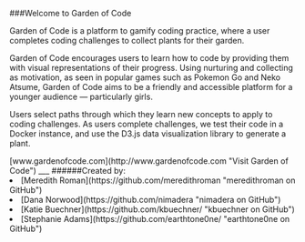 ###Welcome to Garden of Code
<p></p>
<p>Garden of Code is a platform to gamify coding practice, where a user completes coding challenges to collect plants for their garden.</p>

<p>Garden of Code encourages users to learn how to code by providing them with visual representations of their progress. Using nurturing and collecting as motivation, as seen in popular games such as Pokemon Go and Neko Atsume, Garden of Code aims to be a friendly and accessible platform for a younger audience — particularly girls. </p>

<p>Users select paths through which they learn new concepts to apply to coding challenges. As users complete challenges, we test their code in a  Docker instance, and use the D3.js data visualization library to generate a plant. </p>

<p></p>
[www.gardenofcode.com](http://www.gardenofcode.com "Visit Garden of Code")
___
######Created by:

<li>
[Meredith Roman](https://github.com/meredithroman "meredithroman on GitHub")</li><li>
[Dana Norwood](https://github.com/nimadera "nimadera on GitHub")</li><li>
[Katie Buechner](https://github.com/kbuechner/ "kbuechner on GitHub")</li><li>
[Stephanie Adams](https://github.com/earthtone0ne/ "earthtone0ne on GitHub")</li>

